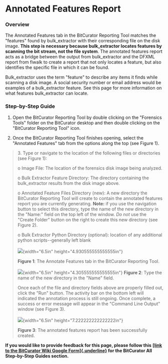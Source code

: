 # **Annotated Features Report**

### **Overview**

The Annotated Features tab in the BitCurator Reporting Tool matches the
\"features\" found by bulk_extractor with their corresponding file on
the disk image. **This step is necessary because bulk_extractor locates
features by scanning the bit stream, not the file system**. The
annotated features report acts as a bridge between the output from
bulk_extractor and the DFXML report from fiwalk to create a report that
not only locates a feature, but also identifies the specific file in
which it can be found.

Bulk_extractor uses the term \"feature\" to describe any items it finds
while scanning a disk image. A social security number or email address
would be examples of a bulk_extractor feature. See this page for more
information on what features bulk_extractor can locate.

### **Step-by-Step Guide**

1.  Open the BitCurator Reporting Tool by double clicking on the
    \"Forensics Tools\" folder on the BitCurator desktop and then double
    clicking on the \"BitCurator Reporting Tool\" icon.

2.  Once the BitCurator Reporting Tool finishes opening, select the
    \"Annotated Features\" tab from the options along the top (see
    Figure 1).

> 3\. Type or navigate to the location of the following files or
> directories (see Figure 1):
>
> o Image File: The location of the forensics disk image being analyzed.
>
> o Bulk Extractor Feature Directory: The directory containing the
> bulk_extractor results from the disk image above.
>
> o Annotated Feature Files Directory (new): A new directory the
> BitCurator Reporting Tool will create to contain the annotated
> features report you are currently generating. **Note:** if you use the
> navigation button to select this directory, type the name of the new
> directory in the \"Name:\" field on the top left of the window. *Do
> not* use the \"Create Folder\" button on the right to create this new
> directory (see Figure 2).
>
> o Bulk Extractor Python Directory (optional): location of any
> additional python scripts\--generally left blank\
> \
> ![](./media/image2.png){width="6.5in" height="4.930555555555555in"}
>
> **Figure 1**: The Annotate Features tab in the BitCurator Reporting
> Tool.\
> \
> ![](./media/image1.png){width="6.5in" height="4.305555555555555in"}
> **Figure 2**: Type the name of the new directory in the \"Name\"
> field.
>
> Once each of the file and directory fields above are properly filled
> out, click the \"Run\" button. The activity bar on the bottom left
> will indicated the annotation process is still ongoing. Once complete,
> a success or error message will appear in the \"Command Line Output\"
> window (see Figure 3).\
> \
> ![](./media/image3.png){width="6.5in" height="7.222222222222222in"}
>
> **Figure 3**: The annotated features report has been successfully
> created.

**If you would like to provide feedback for this page, please follow
this** **[[link to the BitCurator Wiki Google
Form]{.underline}](https://docs.google.com/forms/d/e/1FAIpQLSelmRx1VmgDEg3dU5_8cXZy9MZ5v8_sAl-Ur2nPFLAi6Lvu2w/viewform?usp=sf_link)
for the BitCurator All Step-by-Step Guides section.**

